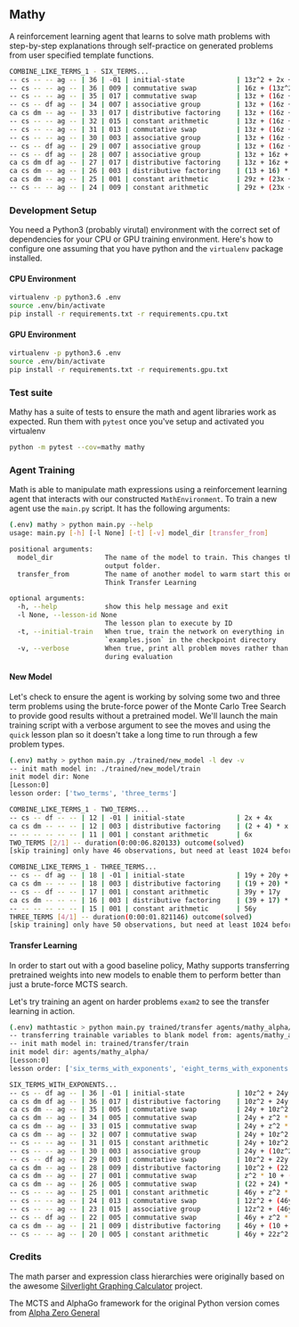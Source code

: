 ## Mathy

A reinforcement learning agent that learns to solve math problems with step-by-step explanations through self-practice on generated problems from user specified template functions.


```bash
COMBINE_LIKE_TERMS_1 - SIX_TERMS...
-- cs -- -- ag -- | 36 | -01 | initial-state             | 13z^2 + 2x + 16z + 21x + 13z + 20z^2
-- cs -- -- ag -- | 36 | 009 | commutative swap          | 16z + (13z^2 + 2x) + 21x + 13z + 20z^2
-- cs -- -- ag -- | 35 | 017 | commutative swap          | 13z + (16z + (13z^2 + 2x) + 21x) + 20z^2
-- cs -- df ag -- | 34 | 007 | associative group         | 13z + (16z + (13z^2 + 2x + 21x)) + 20z^2
ca cs dm -- ag -- | 33 | 017 | distributive factoring    | 13z + (16z + (13z^2 + (2 + 21) * x)) + 20z^2
-- cs -- -- ag -- | 32 | 015 | constant arithmetic       | 13z + (16z + (13z^2 + 23x)) + 20z^2
-- cs -- -- ag -- | 31 | 013 | commutative swap          | 13z + (16z + (23x + 13z^2)) + 20z^2
-- cs -- -- ag -- | 30 | 003 | associative group         | 13z + (16z + (23x + 13z^2) + 20z^2)
-- cs -- df ag -- | 29 | 007 | associative group         | 13z + (16z + (23x + 13z^2 + 20z^2))
-- cs -- df ag -- | 28 | 007 | associative group         | 13z + 16z + (23x + 13z^2 + 20z^2)
ca cs dm df ag -- | 27 | 017 | distributive factoring    | 13z + 16z + (23x + (13 + 20) * z^2)
ca cs dm -- ag -- | 26 | 003 | distributive factoring    | (13 + 16) * z + (23x + (13 + 20) * z^2)
ca cs dm -- ag -- | 25 | 001 | constant arithmetic       | 29z + (23x + (13 + 20) * z^2)
-- cs -- -- ag -- | 24 | 009 | constant arithmetic       | 29z + (23x + 33z^2)
```

### Development Setup

You need a Python3 (probably virutal) environment with the correct set of dependencies for your CPU or GPU training environment. Here's how to configure one assuming that you have python and the `virtualenv` package installed.

#### CPU Environment

```bash
virtualenv -p python3.6 .env
source .env/bin/activate
pip install -r requirements.txt -r requirements.cpu.txt
```

#### GPU Environment

```bash
virtualenv -p python3.6 .env
source .env/bin/activate
pip install -r requirements.txt -r requirements.gpu.txt
```

### Test suite

Mathy has a suite of tests to ensure the math and agent libraries
work as expected. Run them with `pytest` once you've setup and activated you virtualenv

```bash
python -m pytest --cov=mathy mathy
```

### Agent Training

Math is able to manipulate math expressions using a reinforcement learning agent that interacts with our constructed `MathEnvironment`. To train a new agent use the `main.py` script. It has the following arguments:

```bash
(.env) mathy > python main.py --help
usage: main.py [-h] [-l None] [-t] [-v] model_dir [transfer_from]

positional arguments:
  model_dir             The name of the model to train. This changes the
                        output folder.
  transfer_from         The name of another model to warm start this one from.
                        Think Transfer Learning

optional arguments:
  -h, --help            show this help message and exit
  -l None, --lesson-id None
                        The lesson plan to execute by ID
  -t, --initial-train   When true, train the network on everything in
                        `examples.json` in the checkpoint directory
  -v, --verbose         When true, print all problem moves rather than just
                        during evaluation
```

#### New Model

Let's check to ensure the agent is working by solving some two and three term problems using the brute-force power
of the Monte Carlo Tree Search to provide good results without a pretrained model. We'll launch the main training 
script with a verbose argument to see the moves and using the `quick` lesson plan so it doesn't take a long time to
run through a few problem types.

```bash
(.env) mathy > python main.py ./trained/new_model -l dev -v
-- init math model in: ./trained/new_model/train
init model dir: None
[Lesson:0]
lesson order: ['two_terms', 'three_terms']

COMBINE_LIKE_TERMS_1 - TWO_TERMS...
-- cs -- df -- -- | 12 | -01 | initial-state             | 2x + 4x
ca cs dm -- -- -- | 12 | 003 | distributive factoring    | (2 + 4) * x
-- -- -- -- -- -- | 11 | 001 | constant arithmetic       | 6x
TWO_TERMS [2/1] -- duration(0:00:06.820133) outcome(solved)
[skip training] only have 46 observations, but need at least 1024 before training

COMBINE_LIKE_TERMS_1 - THREE_TERMS...
-- cs -- df ag -- | 18 | -01 | initial-state             | 19y + 20y + 17y
ca cs dm -- -- -- | 18 | 003 | distributive factoring    | (19 + 20) * y + 17y
-- cs -- df -- -- | 17 | 001 | constant arithmetic       | 39y + 17y
ca cs dm -- -- -- | 16 | 003 | distributive factoring    | (39 + 17) * y
-- -- -- -- -- -- | 15 | 001 | constant arithmetic       | 56y
THREE_TERMS [4/1] -- duration(0:00:01.821146) outcome(solved)
[skip training] only have 50 observations, but need at least 1024 before training
```

#### Transfer Learning

In order to start out with a good baseline policy, Mathy supports transferring pretrained weights into new models to enable them to perform better than just a brute-force MCTS search.

Let's try training an agent on harder problems `exam2` to see the transfer learning in action.

```bash
(.env) mathtastic > python main.py trained/transfer agents/mathy_alpha/ -l exam2 -v
-- transferring trainable variables to blank model from: agents/mathy_alpha/
-- init math model in: trained/transfer/train
init model dir: agents/mathy_alpha/
[Lesson:0]
lesson order: ['six_terms_with_exponents', 'eight_terms_with_exponents', 'commute_blockers_1_7', 'ten_terms_with_exponents', 'commute_blockers_2_7']

SIX_TERMS_WITH_EXPONENTS...
-- cs -- df ag -- | 36 | -01 | initial-state             | 10z^2 + 24y + 22y + 2z + 3z + 12z^2
ca cs dm df ag -- | 36 | 017 | distributive factoring    | 10z^2 + 24y + 22y + (2 + 3) * z + 12z^2
ca cs dm -- ag -- | 35 | 005 | commutative swap          | 24y + 10z^2 + 22y + (2 + 3) * z + 12z^2
ca cs dm -- ag -- | 34 | 005 | commutative swap          | 24y + z^2 * 10 + 22y + (2 + 3) * z + 12z^2
ca cs dm -- ag -- | 33 | 015 | commutative swap          | 24y + z^2 * 10 + 22y + (3 + 2) * z + 12z^2
ca cs dm -- ag -- | 32 | 007 | commutative swap          | 24y + 10z^2 + 22y + (3 + 2) * z + 12z^2
-- cs -- -- ag -- | 31 | 015 | constant arithmetic       | 24y + 10z^2 + 22y + 5z + 12z^2
-- cs -- -- ag -- | 30 | 003 | associative group         | 24y + (10z^2 + 22y) + 5z + 12z^2
-- cs -- df ag -- | 29 | 003 | commutative swap          | 10z^2 + 22y + 24y + 5z + 12z^2
ca cs dm -- ag -- | 28 | 009 | distributive factoring    | 10z^2 + (22 + 24) * y + 5z + 12z^2
ca cs dm -- ag -- | 27 | 001 | commutative swap          | z^2 * 10 + (22 + 24) * y + 5z + 12z^2
ca cs dm -- ag -- | 26 | 005 | commutative swap          | (22 + 24) * y + z^2 * 10 + 5z + 12z^2
-- cs -- -- ag -- | 25 | 001 | constant arithmetic       | 46y + z^2 * 10 + 5z + 12z^2
-- cs -- -- ag -- | 24 | 013 | commutative swap          | 12z^2 + (46y + z^2 * 10 + 5z)
-- cs -- -- ag -- | 23 | 015 | associative group         | 12z^2 + (46y + z^2 * 10) + 5z
-- cs -- df ag -- | 22 | 005 | commutative swap          | 46y + z^2 * 10 + 12z^2 + 5z
ca cs dm -- ag -- | 21 | 009 | distributive factoring    | 46y + (10 + 12) * z^2 + 5z
-- cs -- -- ag -- | 20 | 005 | constant arithmetic       | 46y + 22z^2 + 5z
```



### Credits

The math parser and expression class hierarchies were originally based on the awesome [Silverlight Graphing Calculator](https://code.msdn.microsoft.com/silverlight/Silverlight-Graphing-fb30536e) project.

The MCTS and AlphaGo framework for the original Python version comes from [Alpha Zero General](https://github.com/suragnair/alpha-zero-general)
